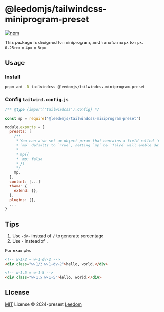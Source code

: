 # @leedomjs/tailwindcss-miniprogram-preset

[![npm](https://img.shields.io/npm/v/@leedomjs/tailwindcss-miniprogram-preset?color=333&label=)](https://www.npmjs.com/package/@leedomjs/tailwindcss-miniprogram-preset)

This package is designed for miniprogram, and transforms `px` to  `rpx`.
`0.25rem` = `4px` = `8rpx`

## Usage

### Install

```bash
pnpm add -D tailwindcss @leedomjs/tailwindcss-miniprogram-preset
```

### Config `tailwind.config.js`

```js
/** @type {import('tailwindcss').Config} */

const mp = require('@leedomjs/tailwindcss-miniprogram-preset')

module.exports = {
  presets: [
    /**
     * You can also set an object param that contains a field called `mp`.
     * `mp` defaults to `true`, setting `mp` be `false` will enable default config of tailwindcss and disable the preset meanwhile.
     * 
     * mp({
     *  mp: false
     * })
     */
    mp,
  ],
  content: [...],
  theme: {
    extend: {},
  },
  plugins: [],
  ...
}
```

## Tips

1. Use `-dv-` instead of `/` to generate percentage
2. Use `-` instead of `.`

For example:
``` html
<!-- w-1/2 = w-1-dv-2 -->
<div class="w-1/2 w-1-dv-2">hello, world.</div>

<!-- w-1.5 = w-1-5 -->
<div class="w-1.5 w-1-5">hello, world.</div>
```

## License

[MIT](https://github.com/leedomjs/tailwindcss-preset/blob/main/LICENSE) License © 2024-present [Leedom](https://github.com/leedom92)